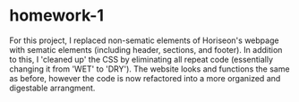 # homework-1
For this project, I replaced non-sematic elements of Horiseon's webpage with sematic elements (including header, sections, and footer).
In addition to this, I 'cleaned up' the CSS by eliminating all repeat code (essentially changing it from 'WET' to 'DRY').
The website looks and functions the same as before, however the code is now refactored into a more organized and digestable arrangment.
